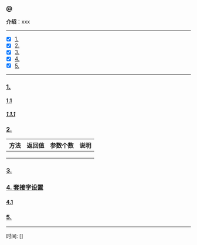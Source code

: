 ### [@](#)
 **介绍**：xxx

-----
- [x] [1. ](#1-)
- [x] [2. ](#2-)
- [x] [3. ](#3-)
- [x] [4. ](#4-)
- [x] [5. ](#5-)
-----

### [1.](#)

#### [1.1](#)

##### [1.1.1 ](#)

### [2.](#) 

|方法|返回值|参数个数|说明|
|:---|:---|:---|:----|
|||||
|||||
|||||

### [3.](#) 

### [4. 套接字设置](#)

#### [4.1 ](#)


### [5.](#) 

-----
时间: [] 